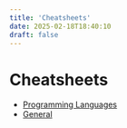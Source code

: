 ```yaml
---
title: 'Cheatsheets'
date: 2025-02-18T18:40:10
draft: false
---
```


# Cheatsheets

- [Programming Languages](./programming-languages/)
- [General](./general/)
